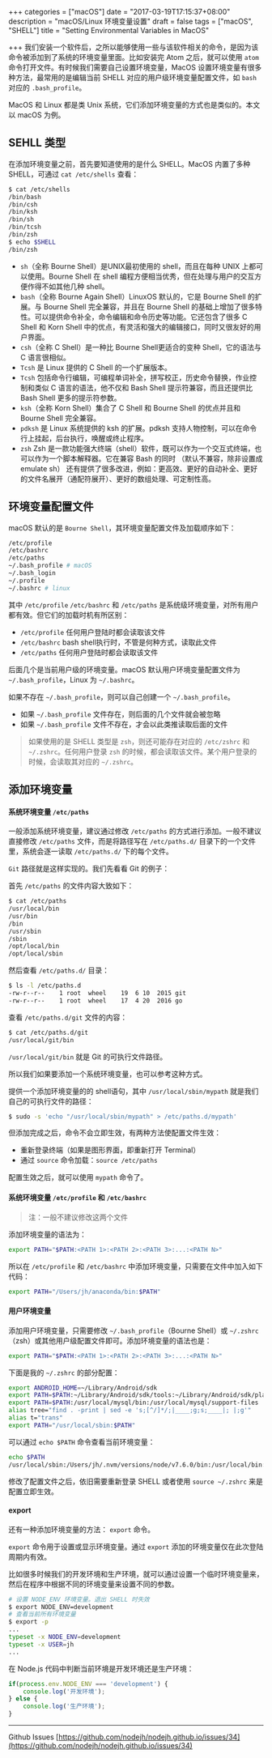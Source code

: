 +++
categories = ["macOS"]
date = "2017-03-19T17:15:37+08:00"
description = "macOS/Linux 环境变量设置"
draft = false
tags = ["macOS", "SHELL"]
title = "Setting Environmental Variables in MacOS"

+++
我们安装一个软件后，之所以能够使用一些与该软件相关的命令，是因为该命令被添加到了系统的环境变量里面。比如安装完 Atom 之后，就可以使用 `atom` 命令打开文件。有时候我们需要自己设置环境变量，MacOS 设置环境变量有很多种方法，最常用的是编辑当前 SHELL 对应的用户级环境变量配置文件，如 `bash` 对应的 `.bash_profile`。

MacOS 和 Linux 都是类 Unix 系统，它们添加环境变量的方式也是类似的。本文以 macOS 为例。

## SEHLL 类型

在添加环境变量之前，首先要知道使用的是什么 SHELL。MacOS 内置了多种 SHELL，可通过 `cat /etc/shells` 查看：

```bash
$ cat /etc/shells
/bin/bash
/bin/csh
/bin/ksh
/bin/sh
/bin/tcsh
/bin/zsh
$ echo $SHELL
/bin/zsh
```

+ `sh`（全称 Bourne Shell）是UNIX最初使用的 shell，而且在每种 UNIX 上都可以使用。Bourne Shell 在 shell 编程方便相当优秀，但在处理与用户的交互方便作得不如其他几种 shell。
+ `bash`（全称 Bourne Again Shell）LinuxOS 默认的，它是 Bourne Shell 的扩展。与 Bourne Shell 完全兼容，并且在 Bourne Shell 的基础上增加了很多特性。可以提供命令补全，命令编辑和命令历史等功能。它还包含了很多 C Shell 和 Korn Shell 中的优点，有灵活和强大的编辑接口，同时又很友好的用户界面。
+ `csh`（全称 C Shell）是一种比 Bourne Shell更适合的变种 Shell，它的语法与 C 语言很相似。
+ `Tcsh` 是 Linux 提供的 C Shell 的一个扩展版本。
+ `Tcsh` 包括命令行编辑，可编程单词补全，拼写校正，历史命令替换，作业控制和类似 C 语言的语法，他不仅和 Bash Shell 提示符兼容，而且还提供比 Bash Shell 更多的提示符参数。
+ `ksh`（全称 Korn Shell）集合了 C Shell 和 Bourne Shell 的优点并且和 Bourne Shell 完全兼容。
+ `pdksh` 是 Linux 系统提供的 ksh 的扩展。pdksh 支持人物控制，可以在命令行上挂起，后台执行，唤醒或终止程序。
+ `zsh` Zsh 是一款功能强大终端（shell）软件，既可以作为一个交互式终端，也可以作为一个脚本解释器。它在兼容 Bash 的同时 （默认不兼容，除非设置成 emulate sh） 还有提供了很多改进，例如：更高效、更好的自动补全、更好的文件名展开（通配符展开）、更好的数组处理、可定制性高。


## 环境变量配置文件

macOS 默认的是 `Bourne Shell`，其环境变量配置文件及加载顺序如下：

```bash
/etc/profile
/etc/bashrc
/etc/paths
~/.bash_profile # macOS
~/.bash_login
~/.profile
~/.bashrc # linux
```

其中 `/etc/profile` `/etc/bashrc` 和 `/etc/paths` 是系统级环境变量，对所有用户都有效。但它们的加载时机有所区别：

+ `/etc/profile` 任何用户登陆时都会读取该文件
+ `/etc/bashrc` bash shell执行时，不管是何种方式，读取此文件
+ `/etc/paths` 任何用户登陆时都会读取该文件

后面几个是当前用户级的环境变量。macOS 默认用户环境变量配置文件为 `~/.bash_profile`，Linux 为 `~/.bashrc`。

如果不存在 `~/.bash_profile`，则可以自己创建一个 `~/.bash_profile`。

+ 如果 `~/.bash_profile` 文件存在，则后面的几个文件就会被忽略
+ 如果 `~/.bash_profile` 文件不存在，才会以此类推读取后面的文件


> 如果使用的是 SHELL 类型是 `zsh`，则还可能存在对应的 `/etc/zshrc` 和 `~/.zshrc`。任何用户登录 `zsh` 的时候，都会读取该文件。某个用户登录的时候，会读取其对应的 `~/.zshrc`。

## 添加环境变量

#### 系统环境变量 `/etc/paths`


一般添加系统环境变量，建议通过修改 `/etc/paths` 的方式进行添加。一般不建议直接修改 `/etc/paths` 文件，而是将路径写在 `/etc/paths.d/` 目录下的一个文件里，系统会逐一读取 `/etc/paths.d/` 下的每个文件。

`Git` 路径就是这样实现的。我们先看看 Git 的例子：

首先 `/etc/paths` 的文件内容大致如下：

```bash
$ cat /etc/paths
/usr/local/bin
/usr/bin
/bin
/usr/sbin
/sbin
/opt/local/bin
/opt/local/sbin
```

然后查看 `/etc/paths.d/` 目录：

```bash
$ ls -l /etc/paths.d
-rw-r--r--    1 root  wheel    19  6 10  2015 git
-rw-r--r--    1 root  wheel    17  4 20  2016 go
```

查看 `/etc/paths.d/git` 文件的内容：

```bash
$ cat /etc/paths.d/git
/usr/local/git/bin
```

`/usr/local/git/bin` 就是 Git 的可执行文件路径。

所以我们如果要添加一个系统环境变量，也可以参考这种方式。

提供一个添加环境变量的的 shell语句，其中 `/usr/local/sbin/mypath` 就是我们自己的可执行文件的路径：

```bash
$ sudo -s 'echo "/usr/local/sbin/mypath" > /etc/paths.d/mypath'
```

但添加完成之后，命令不会立即生效，有两种方法使配置文件生效：

+ 重新登录终端（如果是图形界面，即重新打开 Terminal）
+ 通过 `source` 命令加载：`source /etc/paths`

配置生效之后，就可以使用 `mypath` 命令了。

#### 系统环境变量 `/etc/profile` 和 `/etc/bashrc`

> 注：一般不建议修改这两个文件

添加环境变量的语法为：

```bash
export PATH="$PATH:<PATH 1>:<PATH 2>:<PATH 3>:...:<PATH N>"
```

所以在 `/etc/profile` 和 `/etc/bashrc` 中添加环境变量，只需要在文件中加入如下代码：

```bash
export PATH="/Users/jh/anaconda/bin:$PATH"
```

#### 用户环境变量

添加用户环境变量，只需要修改 `~/.bash_profile`（Bourne Shell）或 `~/.zshrc`（zsh）或其他用户级配置文件即可。添加环境变量的语法也是：

```bash
export PATH="$PATH:<PATH 1>:<PATH 2>:<PATH 3>:...:<PATH N>"
```

下面是我的 `~/.zshrc` 的部分配置：

```bash
export ANDROID_HOME=~/Library/Android/sdk
export PATH=$PATH:~/Library/Android/sdk/tools:~/Library/Android/sdk/platform-tools
export PATH=$PATH:/usr/local/mysql/bin:/usr/local/mysql/support-files
alias tree="find . -print | sed -e 's;[^/]*/;|____;g;s;____|; |;g'"
alias t="trans"
export PATH="/usr/local/sbin:$PATH"
```

可以通过 `echo $PATH` 命令查看当前环境变量：

```bash
echo $PATH
/usr/local/sbin:/Users/jh/.nvm/versions/node/v7.6.0/bin:/usr/local/bin:/usr/bin:/bin:/usr/sbin:/sbin:/usr/local/git/bin:/Users/jh/Library/Android/sdk/tools:/Users/jh/Library/Android/sdk/platform-tools:/usr/local/mysql/bin:/usr/local/mysql/support-files:/Applications/Sublime Text.app/Contents/SharedSupport/bin
```

修改了配置文件之后，依旧需要重新登录 SHELL 或者使用 `source ~/.zshrc` 来是配置立即生效。


#### export

还有一种添加环境变量的方法： `export` 命令。

`export` 命令用于设置或显示环境变量。通过 `export` 添加的环境变量仅在此次登陆周期内有效。

比如很多时候我们的开发环境和生产环境，就可以通过设置一个临时环境变量来，然后在程序中根据不同的环境变量来设置不同的参数。

```bash
# 设置 NODE_ENV 环境变量。退出 SHELL 时失效
$ export NODE_ENV=development
# 查看当前所有环境变量
$ export -p
...
typeset -x NODE_ENV=development
typeset -x USER=jh
...
```

在 Node.js 代码中判断当前环境是开发环境还是生产环境：

```javascript
if(process.env.NODE_ENV === 'development') {
    console.log('开发环境');
} else {
    console.log('生产环境');
}
```

---

Github Issues [https://github.com/nodejh/nodejh.github.io/issues/34](https://github.com/nodejh/nodejh.github.io/issues/34)
